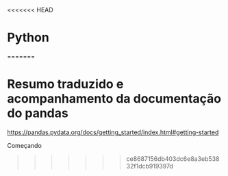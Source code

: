 <<<<<<< HEAD
# Python
=======
# Resumo traduzido e acompanhamento da documentação do pandas

https://pandas.pydata.org/docs/getting_started/index.html#getting-started

Começando
>>>>>>> ce8687156db403dc6e8a3eb53832f1dcb919397d
